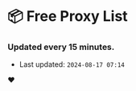 # :package: Free Proxy List
### Updated every 15 minutes.

- Last updated: `2024-08-17 07:14`

:heart:
